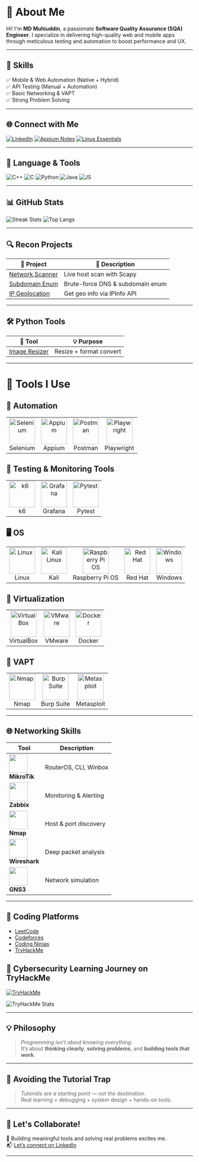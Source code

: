 # 💫 About Me

Hi! I'm **MD Muhiuddin**, a passionate **Software Quality Assurance (SQA) Engineer**. I specialize in delivering high-quality web and mobile apps through meticulous testing and automation to boost performance and UX.

---

## 🚀 Skills
✅ Mobile & Web Automation (Native + Hybrid) &nbsp;  
✅ API Testing (Manual + Automation) &nbsp;  
✅ Basic Networking & VAPT &nbsp;  
✅ Strong Problem Solving  

---

## 🌐 Connect with Me

[![LinkedIn](https://img.shields.io/badge/-LinkedIn-0A66C2?logo=linkedin&logoColor=white&style=flat-square)](https://www.linkedin.com/in/md-muhiuddin-a0b3331a7/)
[![Appium Notes](https://img.shields.io/badge/-Appium_Notes-2f2f2f?style=flat-square)](https://relic-amaranthus-d9a.notion.site/Mobile-Automation-testing-with-python-java-Appium-51f86f2ad6ea49be861388fe7c241a19)
[![Linux Essentials](https://img.shields.io/badge/-Linux_Essentials-2f2f2f?style=flat-square)](https://relic-amaranthus-d9a.notion.site/Linux-Essentials-149f0348d325411987d01bc1fe8e169a)

---

## 🧠 Language & Tools

![C++](https://img.shields.io/badge/C++-00599C?style=flat-square&logo=c%2B%2B&logoColor=white)
![C](https://img.shields.io/badge/C-00599C?style=flat-square&logo=c&logoColor=white)
![Python](https://img.shields.io/badge/Python-3670A0?style=flat-square&logo=python&logoColor=ffdd54)
![Java](https://img.shields.io/badge/Java-ED8B00?style=flat-square&logo=openjdk&logoColor=white)
![JS](https://img.shields.io/badge/JavaScript-F7DF1E?style=flat-square&logo=javascript&logoColor=black)

---

## 📊 GitHub Stats

![Streak Stats](https://github-readme-streak-stats.herokuapp.com/?user=MuHIUDDIn98&theme=dark&hide_border=false)
![Top Langs](https://github-readme-stats.vercel.app/api/top-langs/?username=MuHIUDDIn98&theme=dark&hide_border=false&layout=compact)

---

## 🔍 Recon Projects

| 🧩 Project | 🔎 Description |
|-----------|----------------|
| [Network Scanner](https://github.com/MuHIUDDIn98/Py_Networking) | Live host scan with Scapy |
| [Subdomain Enum](https://github.com/MuHIUDDIn98/SubDomainEnamuration.git) | Brute-force DNS & subdomain enum |
| [IP Geolocation](https://github.com/MuHIUDDIn98/IP_Geolocation_finder.git) | Get geo info via IPInfo API |

---

## 🛠️ Python Tools

| 🔧 Tool | 💡 Purpose |
|--------|------------|
| [Image Resizer](https://github.com/MuHIUDDIn98/Image_resizer) | Resize + format convert |

---

# 🧰 Tools I Use

## 🔬 Automation

<table>
  <tr>
    <td align="center"><img src="https://cdn.jsdelivr.net/gh/devicons/devicon/icons/selenium/selenium-original.svg" width="70" height="70" alt="Selenium"/><br>Selenium</td>
    <td align="center"><img src="https://pbs.twimg.com/profile_images/1257663811076542466/0KVJyYNC_400x400.jpg" width="70" height="70" alt="Appium"/><br>Appium</td>
    <td align="center"><img src="https://www.vectorlogo.zone/logos/getpostman/getpostman-icon.svg" width="70" height="70" alt="Postman"/><br>Postman</td>
    <td align="center"><img src="https://playwright.dev/img/playwright-logo.svg" width="70" height="70" alt="Playwright"/><br>Playwright</td>
  </tr>
</table>

## 🧪 Testing & Monitoring Tools

<table>
  <tr>
    <td align="center"><img src="https://gitlab.com/uploads/-/system/project/avatar/26797499/logo.png" width="70" height="70" alt="k6"/><br>k6</td>
    <td align="center"><img src="https://upload.wikimedia.org/wikipedia/commons/3/3b/Grafana_icon.svg" width="70" height="70" alt="Grafana"/><br>Grafana</td>
    <td align="center"><img src="https://upload.wikimedia.org/wikipedia/commons/b/ba/Pytest_logo.svg" width="70" height="70" alt="Pytest"/><br>Pytest</td>
  </tr>
</table>

## 🖥 OS

<table>
  <tr>
    <td align="center"><img src="https://cdn.jsdelivr.net/gh/devicons/devicon/icons/linux/linux-original.svg" width="70" height="70" alt="Linux"/><br>Linux</td>
    <td align="center"><img src="https://upload.wikimedia.org/wikipedia/commons/2/2b/Kali-dragon-icon.svg" width="70" height="70" alt="Kali Linux"/><br>Kali</td>
    <td align="center"><img src="https://upload.wikimedia.org/wikipedia/en/c/cb/Raspberry_Pi_OS_logo.png" width="70" height="70" alt="Raspberry Pi OS"/><br>Raspberry Pi OS</td>
    <td align="center"><img src="https://encrypted-tbn0.gstatic.com/images?q=tbn:ANd9GcTKjRY_QyL-L9_3z57nYliIFwQLw3E8VUViOw&s" width="70" height="70" alt="Red Hat"/><br>Red Hat</td>
    <td align="center"><img src="https://cdn.jsdelivr.net/gh/devicons/devicon/icons/windows8/windows8-original.svg" width="70" height="70" alt="Windows"/><br>Windows</td>
  </tr>
</table>

## 🧳 Virtualization

<table>
  <tr>
    <td align="center"><img src="https://upload.wikimedia.org/wikipedia/commons/6/6b/VirtualBox_logo.png" width="70" height="70" alt="VirtualBox"/><br>VirtualBox</td>
    <td align="center"><img src="https://upload.wikimedia.org/wikipedia/commons/d/d5/VMware_logo.svg" width="70" height="70" alt="VMware"/><br>VMware</td>
    <td align="center"><img src="https://cdn.jsdelivr.net/gh/devicons/devicon/icons/docker/docker-original.svg" width="70" height="70" alt="Docker"/><br>Docker</td>
  </tr>
</table>

## 🔐 VAPT

<table>
  <tr>
    <td align="center"><img src="https://asset.brandfetch.io/idHnSFcYKj/idj4y8Dz-_.png" width="70" height="70" alt="Nmap"/><br>Nmap</td>
    <td align="center"><img src="https://upload.wikimedia.org/wikipedia/commons/thumb/e/e7/BurpSuite_Comunity_Edition.svg/800px-BurpSuite_Comunity_Edition.svg.png" width="70" height="70" alt="Burp Suite"/><br>Burp Suite</td>
    <td align="center"><img src="https://encrypted-tbn0.gstatic.com/images?q=tbn:ANd9GcSe2dxapGsyIN1n-GMcfMVhivjb8YuufoaJvw&s" width="70" height="70" alt="Metasploit"/><br>Metasploit</td>
  </tr>
</table>


---

## 🌐 Networking Skills

| Tool | Description |
|------|-------------|
| <img src="https://merch.mikrotik.com/cdn/shop/files/512.png?v=1657867177" width="50" height="50"/> <br> **MikroTik** | RouterOS, CLI, Winbox |
| <img src="https://upload.wikimedia.org/wikipedia/commons/6/6f/Zabbix_logo.svg" width="50" height="50"/> <br> **Zabbix** | Monitoring & Alerting |
| <img src="https://asset.brandfetch.io/idHnSFcYKj/idj4y8Dz-_.png" width="50" height="50"/> <br> **Nmap** | Host & port discovery |
| <img src="https://miro.medium.com/v2/resize:fit:705/1*jhOWv-JzWbg8MvDo0vnVEA.png" width="50" height="50"/> <br> **Wireshark** | Deep packet analysis |
| <img src="https://cdn.icon-icons.com/icons2/1381/PNG/512/gns3_94911.png" width="50" height="50"/> <br> **GNS3** | Network simulation |

---

## 🧪 Coding Platforms

- [LeetCode](https://leetcode.com/muhiuddinanik/)
- [Codeforces](https://codeforces.com/profile/anik98)
- [Coding Ninjas](https://www.naukri.com/code360/profile/Muhiuddin)
- [TryHackMe](https://tryhackme.com/p/falcon.anik2)

## 🧠 Cybersecurity Learning Journey on TryHackMe

[![TryHackMe](https://img.shields.io/badge/TryHackMe-Visit_Profile-red?logo=tryhackme&logoColor=white)](https://tryhackme.com/p/falcon.anik2)

![TryHackMe Stats](https://tryhackme-images.s3.amazonaws.com/user/falcon.anik2.png)

---

## 💡 Philosophy

> *Programming isn’t about knowing everything.*  
> It’s about **thinking clearly**, **solving problems**, and **building tools that work**.

---

## 🚫 Avoiding the Tutorial Trap

> *Tutorials are a starting point — not the destination.*  
> Real learning = debugging + system design + hands-on tools.

---

## 🤝 Let's Collaborate!

🚀 Building meaningful tools and solving real problems excites me.  
📬 [Let’s connect on LinkedIn](https://www.linkedin.com/in/md-muhiuddin-a0b3331a7/)

---

